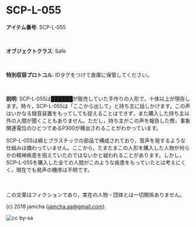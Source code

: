 

# SCP-L-055

**アイテム番号**: SCP-L-055  

<br>  

**オブジェクトクラス**: Safe  

<br>  

**特別収容プロトコル**: IDタグをつけて倉庫に保管してください。  

<br>  

**説明**: SCP-L-055は██████が販売していた手作りの人形で，十体以上が現存します。時々，SCP-L-055は「ここから出して」と持ち主に話しかけます。この声はいかなる録音装置をもってしても捉えることはできず，また購入した持ち主以外の人間が聞くこともありません。ただし，持ち主がこの声を報告した際，事象関連電位のひとつであるP300が検出されることがわかっています。  

SCP-L-055は綿とプラスチックの部品で構成されており，音声を発するような仕組みは備わっていません。ここから，たまたまこの人形を購入した人物が何らかの精神疾患を抱えていたのではないかと疑われることがあります。しかし，SCP-L-055を購入した全ての人間がこのような疾患をもっていたとは考えにくく，現在でも発声の機序は不明です。  

<br>  
<br>  
この文章はフィクションであり，実在の人物・団体とは一切関係ありません。  

(c) 2018 jamcha (jamcha.aa@gmail.com).  

![cc by-sa](https://i.creativecommons.org/l/by-sa/4.0/88x31.png)  

